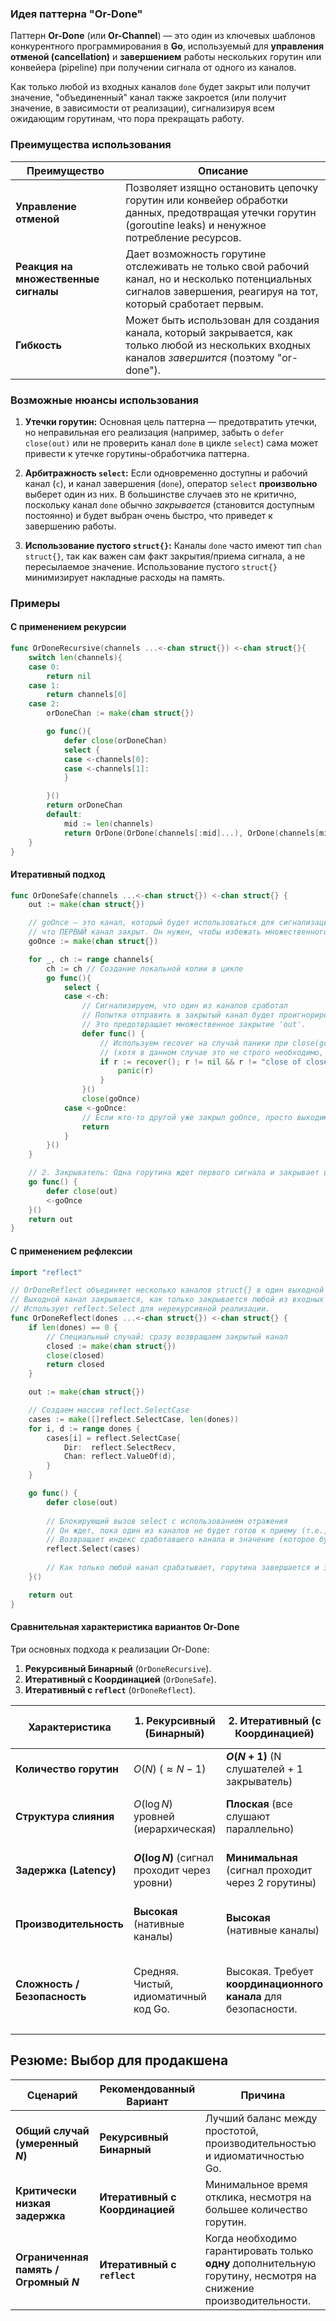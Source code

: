 ### Идея паттерна "Or-Done"
Паттерн **Or-Done** (или **Or-Channel**) — это один из ключевых шаблонов конкурентного программирования в **Go**, используемый для **управления отменой (cancellation)** и **завершением** работы нескольких горутин или конвейера (pipeline) при получении сигнала от одного из каналов.

Как только любой из входных каналов `done` будет закрыт или получит значение, "объединенный" канал также закроется (или получит значение, в зависимости от реализации), сигнализируя всем ожидающим горутинам, что пора прекращать работу.

### Преимущества использования

|**Преимущество**|**Описание**|
|---|---|
|**Управление отменой**|Позволяет изящно остановить цепочку горутин или конвейер обработки данных, предотвращая утечки горутин (goroutine leaks) и ненужное потребление ресурсов.|
|**Реакция на множественные сигналы**|Дает возможность горутине отслеживать не только свой рабочий канал, но и несколько потенциальных сигналов завершения, реагируя на тот, который сработает первым.|
|**Гибкость**|Может быть использован для создания канала, который закрывается, как только любой из нескольких входных каналов _завершится_ (поэтому "or-done").|


### Возможные нюансы использования

1. **Утечки горутин:** Основная цель паттерна — предотвратить утечки, но неправильная его реализация (например, забыть о `defer close(out)` или не проверить канал `done` в цикле `select`) сама может привести к утечке горутины-обработчика паттерна.
    
2. **Арбитражность `select`:** Если одновременно доступны и рабочий канал (`c`), и канал завершения (`done`), оператор `select` **произвольно** выберет один из них. В большинстве случаев это не критично, поскольку канал `done` обычно _закрывается_ (становится доступным постоянно) и будет выбран очень быстро, что приведет к завершению работы.
    
3. **Использование пустого `struct{}`:** Каналы `done` часто имеют тип `chan struct{}`, так как важен сам факт закрытия/приема сигнала, а не пересылаемое значение. Использование пустого `struct{}` минимизирует накладные расходы на память.



### Примеры

#### С применением рекурсии

```go
func OrDoneRecursive(channels ...<-chan struct{}) <-chan struct{}{
    switch len(channels){
    case 0:
        return nil
    case 1:
        return channels[0]
    case 2:
        orDoneChan := make(chan struct{})

        go func(){
            defer close(orDoneChan)
            select {
            case <-channels[0]:
            case <-channels[1]:
            }

        }()
        return orDoneChan
        default:
            mid := len(channels)
            return OrDone(OrDone(channels[:mid]...), OrDone(channels[mid:]...))
    }
}
```

#### Итеративный подход

```go
func OrDoneSafe(channels ...<-chan struct{}) <-chan struct{} {
    out := make(chan struct{})

    // goOnce — это канал, который будет использоваться для сигнализации о том,
    // что ПЕРВЫЙ канал закрыт. Он нужен, чтобы избежать множественного закрытия 'out'.
    goOnce := make(chan struct{})

    for _, ch := range channels{
        ch := ch // Создание локальной копии в цикле
        go func(){
            select {
            case <-ch:
                // Сигнализируем, что один из каналов сработал
                // Попытка отправить в закрытый канал будет проигнорирована.
                // Это предотвращает множественное закрытие 'out'.
                defer func() {
                    // Используем recover на случай паники при close(goOnce)
                    // (хотя в данном случае это не строго необходимо, но хорошая практика)
                    if r := recover(); r != nil && r != "close of closed channel" {
                        panic(r)
                    }
                }()
                close(goOnce)
            case <-goOnce:
                // Если кто-то другой уже закрыл goOnce, просто выходим
                return
            }
        }()
    }

    // 2. Закрыватель: Одна горутина ждет первого сигнала и закрывает выходной канал
    go func() {
        defer close(out)
        <-goOnce
    }()
    return out
}
```


#### С применением рефлексии

```go
import "reflect"

// OrDoneReflect объединяет несколько каналов struct{} в один выходной канал.
// Выходной канал закрывается, как только закрывается любой из входных каналов.
// Использует reflect.Select для нерекурсивной реализации.
func OrDoneReflect(dones ...<-chan struct{}) <-chan struct{} {
	if len(dones) == 0 {
		// Специальный случай: сразу возвращаем закрытый канал
		closed := make(chan struct{})
		close(closed)
		return closed
	}

	out := make(chan struct{})

	// Создаем массив reflect.SelectCase
	cases := make([]reflect.SelectCase, len(dones))
	for i, d := range dones {
		cases[i] = reflect.SelectCase{
			Dir:  reflect.SelectRecv,
			Chan: reflect.ValueOf(d),
		}
	}

	go func() {
		defer close(out)
		
		// Блокирующий вызов select с использованием отражения
		// Он ждет, пока один из каналов не будет готов к приему (т.е., закрыт).
		// Возвращает индекс сработавшего канала и значение (которое будет невалидным/nil, т.к. канал пустой)
		reflect.Select(cases) 
		
		// Как только любой канал срабатывает, горутина завершается и закрывает out.
	}()

	return out
}
```


 #### Сравнительная характеристика вариантов Or-Done

Три основных подхода к реализации Or-Done:
1. **Рекурсивный Бинарный** (`OrDoneRecursive`).
2. **Итеративный с Координацией** (`OrDoneSafe`).
3. **Итеративный с `reflect`** (`OrDoneReflect`).
    

| **Характеристика**           | **1. Рекурсивный (Бинарный)**                  | **2. Итеративный (с Координацией)**                            | **3. Итеративный (с reflect)**                             |
| ---------------------------- | ---------------------------------------------- | -------------------------------------------------------------- | ---------------------------------------------------------- |
| **Количество горутин**       | $O(N)$ ($\approx N-1$)                         | **$O(N+1)$** (N слушателей + 1 закрыватель)                    | **1** (независимо от $N$)                                  |
| **Структура слияния**        | $O(\log N)$ уровней (иерархическая)            | **Плоская** (все слушают параллельно)                          | **Плоская** (одна горутина слушает всех)                   |
| **Задержка (Latency)**       | **$O(\log N)$** (сигнал проходит через уровни) | **Минимальная** (сигнал проходит через 2 горутины)             | **Минимальная** (один нативный `select`)                   |
| **Производительность**       | **Высокая** (нативные каналы)                  | **Высокая** (нативные каналы)                                  | **Низкая** (накладные расходы `reflect`)                   |
| **Сложность / Безопасность** | Средняя. Чистый, идиоматичный код Go.          | Высокая. Требует **координационного канала** для безопасности. | Высокая. Требует **импорта `reflect`**, менее идиоматично. |
|                              |                                                |                                                                |                                                            |

## Резюме: Выбор для продакшена

|**Сценарий**|**Рекомендованный Вариант**|**Причина**|
|---|---|---|
|**Общий случай (умеренный $N$)**|**Рекурсивный Бинарный**|Лучший баланс между простотой, производительностью и идиоматичностью Go.|
|**Критически низкая задержка**|**Итеративный с Координацией**|Минимальное время отклика, несмотря на большее количество горутин.|
|**Ограниченная память / Огромный $N$**|**Итеративный с `reflect`**|Когда необходимо гарантировать только **одну** дополнительную горутину, несмотря на снижение производительности.|